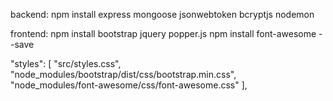 backend: 
npm install express mongoose jsonwebtoken bcryptjs nodemon

frontend: 
npm install bootstrap jquery  popper.js
npm install font-awesome --save

"styles": [
              "src/styles.css",
              "node_modules/bootstrap/dist/css/bootstrap.min.css",
              "node_modules/font-awesome/css/font-awesome.css"
            ],
